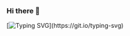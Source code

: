 ### Hi there 👋
[![Typing SVG](https://readme-typing-svg.herokuapp.com?font=Fira+Code&pause=1000&color=C50000DF&repeat=false&random=false&width=900&lines=Shawty+six+goods.+Quadratish+practish+good!)](https://git.io/typing-svg)
